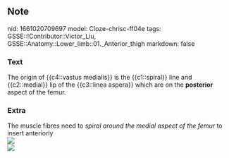## Note
nid: 1661020709697
model: Cloze-chrisc-ff04e
tags: GSSE::!Contributor::Victor_Liu, GSSE::Anatomy::Lower_limb::01._Anterior_thigh
markdown: false

### Text
The origin of {{c4::vastus medialis}} is the {{c1::spiral}} line
and {{c2::medial}} lip of the {{c3::linea aspera}} which are on the
<b>posterior</b> aspect of the femur.

### Extra
<div>
  The muscle fibres need to <i>spiral around the medial aspect of
  the femur</i> to insert anteriorly
</div><img src=
"paste-ca7e7e358bf71b826b3964378f052730910e5ab8.jpg">
<div><img src=
"paste-2c8e0b4597e1f0ce3026a53d2870895963896ef3.jpg"></div>
